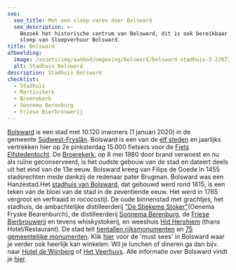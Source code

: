 ```yaml
---
seo:
  seo_title: Met een sloep varen door Bolsward
  seo_description: >-
    Bezoek het historische centrum van Bolsward, dit is ook bereikbaar met een
    sloep van Sloepverhuur Bolsward.
title: Bolsward
afbeelding:
  image: /assets/img/aanbod/omgeving/bolsward/bolsward-stadhuis-3-2287291456.jpeg
  alt: Stadhuis Bolsward
description: Stadhuis Bolsward
checklist:
  - Stadhuis
  - Martinikerk
  - Broerekerk
  - Sonnema Berenburg
  - Friese Bierbrouwerij
---
```


<a target="_blank" rel="noopener" href="https://www.bolsward.nl">Bolsward</a> is een stad met 10.120 inwoners (1 januari 2020) in de gemeente&nbsp;<a target="_blank" rel="noopener" href="https://nl.wikipedia.org/wiki/S%C3%BAdwest-Frysl%C3%A2n">S&uacute;dwest-Frysl&acirc;n</a>. Bolsward is een van de&nbsp;<a target="_blank" rel="noopener" href="https://nl.wikipedia.org/wiki/Friese_elf_steden">elf steden</a>&nbsp;en jaarlijks vertrekken hier op 2e pinksterdag 15.000 fietsers voor de <a target="_blank" rel="noopener" href="https://www.fietselfstedentocht.frl">Fiets Elfstedentocht</a>. De&nbsp;<a target="_blank" rel="noopener" href="https://nl.wikipedia.org/wiki/Broerekerk_(Bolsward)">Broerekerk</a>, op 8 mei 1980 door brand verwoest en nu als ruïne geconserveerd, is het oudste gebouw van de stad en dateert deels uit het eind van de 13e eeuw. Bolsward kreeg van Filips de Goede in 1455 stadsrechten mede dankzij de redenaar pater Brugman. Bolsward was een Hanzestad.Het&nbsp;<a target="_blank" rel="noopener" href="https://nl.wikipedia.org/wiki/Stadhuis_van_Bolsward">stadhuis van Bolsward</a>, dat gebouwd werd rond 1615, is een teken van de bloei van de stad in de zeventiende eeuw. Het werd in 1765 vergroot en verfraaid in rococostijl. De oude binnenstad met grachtjes, het stadhuis, de ambachtelijke distilleerderij <a target="_blank" rel="noopener" href="http://destiekemestoker.nl">"De Stiekeme Stoker"</a>(Oenema Fryske Bearenburch), de distilleerderij&nbsp;<a target="_blank" rel="noopener" href="https://nl.wikipedia.org/wiki/Sonnema_Berenburg">Sonnema Berenburg</a>, de [Friese Bierbrouwerij](https://www.usheit.com) en tevens whiskystokerij, en weeshuis <a target="_blank" rel="noopener" href="https://hotelhetweeshuis.nl">Hid Herohiem</a> (thans Hotel/Restaurant). De stad telt&nbsp;<a target="_blank" rel="noopener" href="https://nl.wikipedia.org/wiki/Lijst_van_rijksmonumenten_in_Bolsward">tientallen rijksmonumenten</a>&nbsp;en&nbsp;<a target="_blank" rel="noopener" href="https://nl.wikipedia.org/wiki/Lijst_van_gemeentelijke_monumenten_in_Bolsward">75 gemeentelijke monumenten</a>. Klik [hier](https://www.bolsward.nl/onderwerpen/top-11-must-sees)&nbsp;voor de 'must sees' in Bolsward waar je verder ook heerlijk kan winkelen. Wil je lunchen of dineren ga dan bijv. naar <a target="_blank" rel="noopener" href="https://wijnbergbolsward.nl">Hotel de Wijnberg</a>&nbsp;of <a target="_blank" rel="noopener" href="https://www.hetveerhuysbolsward.nl">Het Veerhuys</a>. Alle informatie over Bolsward vindt je [hier](https://www.bolsward.nl).

